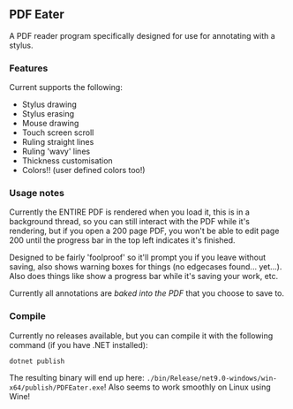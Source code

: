 ## PDF Eater

A PDF reader program specifically designed for use for annotating with a stylus.

### Features 

Current supports the following:

- Stylus drawing
- Stylus erasing
- Mouse drawing
- Touch screen scroll
- Ruling straight lines
- Ruling 'wavy' lines
- Thickness customisation
- Colors!! (user defined colors too!)

### Usage notes

Currently the ENTIRE PDF is rendered when you load it, this is in a background thread, so you can still interact with the PDF while it's rendering, 
but if you open a 200 page PDF, you won't be able to edit page 200 until the progress bar in the top left indicates it's finished.

Designed to be fairly 'foolproof' so it'll prompt you if you leave without saving, also shows warning boxes for things (no edgecases found... yet...). 
Also does things like show a progress bar while it's saving your work, etc.

Currently all annotations are *baked into the PDF* that you choose to save to.

### Compile

Currently no releases available, but you can compile it with the following command (if you have .NET installed):
```nu-script
dotnet publish
```
The resulting binary will end up here: `./bin/Release/net9.0-windows/win-x64/publish/PDFEater.exe`!
Also seems to work smoothly on Linux using Wine!

